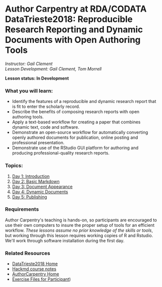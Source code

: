 Author Carpentry at RDA/CODATA DataTrieste2018: Reproducible Research Reporting and Dynamic Documents with Open Authoring Tools
=======

*Instructor: Gail Clement*  
*Lesson Development: Gail Clement, Tom Morrell*

**Lesson status: In Development**

### What you will learn:
- Identify the features of a reproducible and dynamic research report that is fit to enter the scholarly record.
- Describe the benefits of composing research reports with open authoring tools.
- Apply a text-based workflow for creating a paper that combines dynamic text, code and software.
- Demonstrate an open-source workflow for automatically converting openly authored documents for publication, online posting and professional presentation.
- Demonstrate use of the RStudio GUI platform for authoring and producing professional-quality research reports.

### Topics:

1. [Day 1: Introduction](01-getting-started.html)
2. [Day 2: Basic Markdown](02-markdown.html)
3. [Day 3: Document Appearance](03-modifying-appearance.html)
4. [Day 4: Dynamic Documents](04-dynamic.html)
5. [Day 5: Publishing](05-publishing.html)

### Requirements

Author Carpentry's teaching is hands-on, so participants are encouraged to use
their own computers to insure the proper setup of tools for an efficient
workflow.
*These lessons assume no prior knowledge of the skills or tools*, but working
through this lesson requires working copies of R and Rstudio.
We'll work through software installation during the first day. 

### Related Resources

- [DataTrieste2018 Home](http://indico.ictp.it/event/8329/)
- [Hackmd course notes](https://hackmd.io/s/Sy05DjEH7#)
- [AuthorCarpentry Home](https://authorcarpentry.github.io/DT2018/)
- [Exercise Files for Participant](https://authorcarpentry.github.io/DTSTUDENT2018/))

                   
